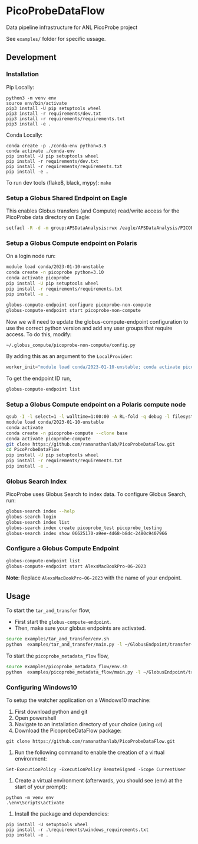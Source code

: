 # PicoProbeDataFlow
Data pipeline infrastructure for ANL PicoProbe project

See `examples/` folder for specific ussage.

## Development

### Installation
Pip Locally:
```
python3 -m venv env
source env/bin/activate
pip3 install -U pip setuptools wheel
pip3 install -r requirements/dev.txt
pip3 install -r requirements/requirements.txt
pip3 install -e .
```

Conda Locally: 
```
conda create -p ./conda-env python=3.9 
conda activate ./conda-env
pip install -U pip setuptools wheel
pip install -r requirements/dev.txt
pip install -r requirements/requirements.txt
pip install -e .
```

To run dev tools (flake8, black, mypy): `make`

### Setup a Globus Shared Endpoint on Eagle
This enables Globus transfers (and Compute) read/write access for the PicoProbe data directory on Eagle:
```bash
setfacl -R -d -m group:APSDataAnalysis:rwx /eagle/APSDataAnalysis/PICOPROBE/
```

### Setup a Globus Compute endpoint on Polaris
On a login node run:
```bash
module load conda/2023-01-10-unstable
conda create -n picoprobe python=3.10
conda activate picoprobe
pip install -U pip setuptools wheel
pip install -r requirements/requirements.txt
pip install -e .

globus-compute-endpoint configure picoprobe-non-compute
globus-compute-endpoint start picoprobe-non-compute
```

Now we will need to update the globus-compute-endpoint configuration to use the 
correct python version and add any user groups that require access. To do this, modify:
```console
~/.globus_compute/picoprobe-non-compute/config.py
```

By adding this as an argument to the `LocalProvider`: 
```python
worker_init="module load conda/2023-01-10-unstable; conda activate picoprobe"
```

To get the endpoint ID run,
```bash
globus-compute-endpoint list
```

### Setup a Globus Compute endpoint on a Polaris compute node
```bash
qsub -I -l select=1 -l walltime=1:00:00 -A RL-fold -q debug -l filesystems=home:eagle
module load conda/2023-01-10-unstable
conda activate
conda create -n picoprobe-compute --clone base
conda activate picoprobe-compute
git clone https://github.com/ramanathanlab/PicoProbeDataFlow.git
cd PicoProbeDataFlow
pip install -U pip setuptools wheel
pip install -r requirements/requirements.txt
pip install -e .
```

### Globus Search Index
PicoProbe uses Globus Search to index data. To configure Globus Search, run:
```bash
globus-search index --help
globus-search login
globus-search index list
globus-search index create picoprobe_test picoprobe_testing
globus-search index show 06625170-a9ee-4d68-b8dc-2480c9407966
```

### Configure a Globus Compute Endpoint
```bash
globus-compute-endpoint list
globus-compute-endpoint start AlexsMacBookPro-06-2023
```
**Note**: Replace `AlexsMacBookPro-06-2023` with the name of your endpoint.

## Usage
To start the `tar_and_transfer` flow,
- First start the `globus-compute-endpoint`.
- Then, make sure your globus endpoints are activated.
```bash
source examples/tar_and_transfer/env.sh
python  examples/tar_and_transfer/main.py -l ~/GlobusEndpoint/transfer-flow-test-send
```

To start the `picoprobe_metadata_flow` flow,
```bash
source examples/picoprobe_metadata_flow/env.sh
python  examples/picoprobe_metadata_flow/main.py -l ~/GlobusEndpoint/transfer-flow-test-send
```

### Configuring Windows10
To setup the watcher application on a Windows10 machine:
1. First download python and git
2. Open powershell
3. Navigate to an installation directory of your choice (using `cd`)
4. Download the PicoprobeDataFlow package:
```console
git clone https://github.com/ramanathanlab/PicoProbeDataFlow.git
```
1. Run the following command to enable the creation of a virtual environment: 
```console
Set-ExecutionPolicy -ExecutionPolicy RemoteSigned -Scope CurrentUser
```
1. Create a virtual environment (afterwards, you should see (env) at the start of your prompt):
```console
python -m venv env
.\env\Scripts\activate
``` 
1. Install the package and dependencies:
```console
pip install -U setuptools wheel
pip install -r .\requirements\windows_requirements.txt
pip install -e .
```